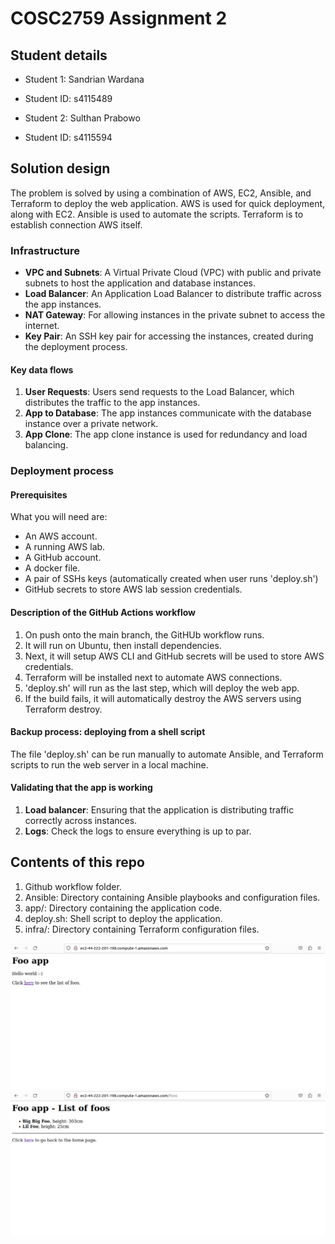 # COSC2759 Assignment 2

## Student details

- Student 1: Sandrian Wardana
- Student ID: s4115489

- Student 2: Sulthan Prabowo
- Student ID: s4115594

## Solution design
The problem is solved by using a combination of AWS, EC2, Ansible, and Terraform to deploy the web application. AWS is used for quick deployment, along with EC2. Ansible is used to automate the scripts. Terraform is to establish connection AWS itself.

### Infrastructure

- **VPC and Subnets**: A Virtual Private Cloud (VPC) with public and private subnets to host the application and database instances.
- **Load Balancer**: An Application Load Balancer to distribute traffic across the app instances.
- **NAT Gateway**: For allowing instances in the private subnet to access the internet.
- **Key Pair**: An SSH key pair for accessing the instances, created during the deployment process.

#### Key data flows
1. **User Requests**: Users send requests to the Load Balancer, which distributes the traffic to the app instances.
2. **App to Database**: The app instances communicate with the database instance over a private network.
3. **App Clone**: The app clone instance is used for redundancy and load balancing.


### Deployment process

#### Prerequisites
What you will need are:
- An AWS account.
- A running AWS lab.
- A GitHub account.
- A docker file.
- A pair of SSHs keys (automatically created when user runs 'deploy.sh')
- GitHub secrets to store AWS lab session credentials.

#### Description of the GitHub Actions workflow
1. On push onto the main branch, the GitHUb workflow runs.
2. It will run on Ubuntu, then install dependencies.
3. Next, it will setup AWS CLI and GitHub secrets will be used to store AWS credentials.
4. Terraform will be installed next to automate AWS connections.
5. 'deploy.sh' will run as the last step, which will deploy the web app.
6. If the build fails, it will automatically destroy the AWS servers using Terraform destroy.


#### Backup process: deploying from a shell script
The file 'deploy.sh' can be run manually to automate Ansible, and Terraform scripts to run the web server in a local machine.

#### Validating that the app is working
1. **Load balancer**: Ensuring that the application is distributing traffic correctly across instances.
2. **Logs**: Check the logs to ensure everything is up to par.


## Contents of this repo
1. Github workflow folder.
2. Ansible: Directory containing Ansible playbooks and configuration files.
3. app/: Directory containing the application code.
4. deploy.sh: Shell script to deploy the application.
5. infra/: Directory containing Terraform configuration files.

<img src=./misc/foo_app-working.png>
<img src=./misc/foo_db-working.png>


